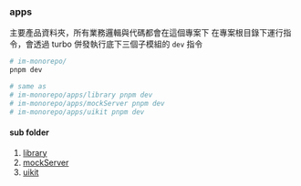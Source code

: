 ### apps

主要產品資料夾，所有業務邏輯與代碼都會在這個專案下
在專案根目錄下運行指令，會透過 turbo 併發執行底下三個子模組的 `dev` 指令

```bash
# im-monorepo/
pnpm dev

# same as
# im-monorepo/apps/library pnpm dev
# im-monorepo/apps/mockServer pnpm dev
# im-monorepo/apps/uikit pnpm dev
``` 

#### sub folder
1. [library](./library/README.md)
2. [mockServer](./mockServer/README.md)
3. [uikit](./uikit/README.md)